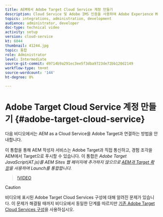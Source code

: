 ```yaml
---
title: AEM에서 Adobe Target Cloud Service 계정 만들기
description: Cloud Service 및 Adobe IMS 인증을 사용하여 Adobe Experience Manager as a Cloud Service과 Adobe Target 통합.
topics: integrations, administration, development
audience: administrator, developer
doc-type: technical video
activity: setup
version: cloud-service
kt: 6044
thumbnail: 41244.jpg
topic: 통합
role: Administrator
level: Intermediate
source-git-commit: d9714b9a291ec3ee5f3dba9723de72bb120d2149
workflow-type: tm+mt
source-wordcount: '144'
ht-degree: 0%

---
```



# Adobe Target Cloud Service 계정 만들기 {#adobe-target-cloud-service}

다음 비디오에서는 AEM as a Cloud Service을 Adobe Target과 연결하는 방법을 안내합니다.

이 통합을 통해 AEM 작성자 서비스는 Adobe Target과 직접 통신하고, 경험 조각을 AEM에서 Target으로 푸시할 수 있습니다.  이 통합은 *Adobe Target JavaScript(AT.js)를 AEM Sites 웹 페이지에 추가하지 않으므로 [AEM과 Target 확장](../experience-platform-launch/connect-aem-launch-adobe-io.md)을 사용하여 Launch를 통합합니다.*

>[!VIDEO](https://video.tv.adobe.com/v/41244?quality=12&learn=on)

>[!CAUTION]
>
>비디오에 표시된 Adobe Target Cloud Services 구성에 대해 알려진 문제가 있습니다. 이 문제가 해결될 때까지 비디오에서 동일한 단계를 따르지만 [기존 Adobe Target Cloud Services 구성](https://docs.adobe.com/content/help/en/experience-manager-learn/aem-target-tutorial/aem-target-implementation/using-aem-cloud-services.html)을 사용하십시오.


